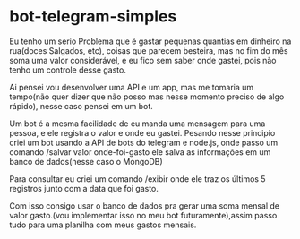 # bot-telegram-simples

Eu tenho um serio Problema que é gastar pequenas quantias em dinheiro na rua(doces Salgados, etc), coisas que parecem besteira, mas no fim do mês soma uma valor considerável, e eu fico sem saber onde gastei, pois não tenho um controle desse gasto.

Ai pensei vou desenvolver uma API e um app, mas me tomaria um tempo(não quer dizer que não posso mas nesse momento preciso de algo rápido), nesse caso pensei em um bot.

Um bot é a mesma facilidade de eu manda uma mensagem para uma pessoa, e ele registra o valor e onde eu gastei. Pesando nesse principio criei um bot usando a API de bots do telegram e node.js, onde passo um comando /salvar valor onde-foi-gasto ele salva as informações em um banco de dados(nesse caso o MongoDB)

Para consultar eu criei um comando /exibir onde ele traz os últimos 5 registros junto com a data que foi gasto.

Com isso consigo usar o banco de dados pra gerar uma soma mensal de valor gasto.(vou implementar isso no meu bot futuramente),assim passo tudo para uma planilha com meus gastos mensais.
